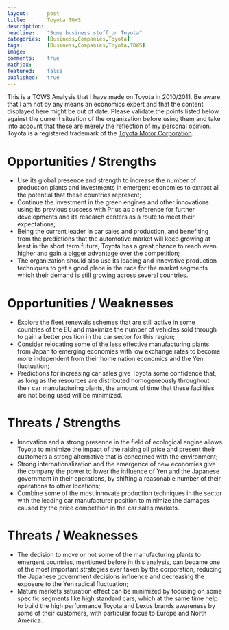 ```yaml
---
layout:      post
title:       Toyota TOWS
description: 
headline:    "Some business stuff on Toyota"
categories:  [Business,Companies,Toyota]
tags:        [Business,Companies,Toyota,TOWS]
image:       
comments:    true
mathjax:     
featured:    false
published:   true
---
```


This is a TOWS Analysis that I have made on Toyota in 2010/2011. Be aware that I am not by any means an economics expert and that the content displayed here might be out of date. Please validate the points listed below against the current situation of the organization before using them and take into account that these are merely the reflection of my personal opinion. Toyota is a registered trademark of the [Toyota Motor Corporation](http://www.toyota.com/).

# Opportunities / Strengths
* Use its global presence and strength to increase the number of production plants and investments in emergent economies to extract all the potential that these countries represent;
* Continue the investment in the green engines and other innovations using its previous success with Prius as a reference for further developments and its research centers as a route to meet their expectations;
* Being the current leader in car sales and production, and benefiting from the predictions that the automotive market will keep growing at least in the short term future, Toyota has a great chance to reach even higher and gain a bigger advantage over the competition;
* The organization should also use its  leading and innovative production techniques to get a good place in the race for the market segments which their demand is still growing across several countries.

# Opportunities / Weaknesses
* Explore the fleet renewals schemes that are still active in some countries of the EU and maximize the number of vehicles sold through to gain a better position in the car sector for this region;
* Consider relocating some of the less effective manufacturing plants from Japan to emerging economies with low exchange rates to become more independent from their home nation economics and the Yen fluctuation;
* Predictions for increasing car sales give Toyota some confidence that, as long as the resources are distributed homogeneously throughout their car manufacturing plants, the amount of time that these facilities are not being used will be minimized.

# Threats / Strengths
* Innovation and a strong presence in the field of ecological engine allows Toyota to minimize the impact of the raising oil price and present their customers a strong alternative that is concerned with the environment;
* Strong internationalization and the emergence of new economies give the company the power to lower the influence of Yen and the Japanese government in their operations, by shifting a reasonable number of their operations to other locations;
* Combine some of the most innovate production techniques in the sector with the leading car manufacturer position to minimize the damages caused by the price competition in the car sales markets.

# Threats / Weaknesses
* The decision to move or not some of the manufacturing plants to emergent countries, mentioned before in this analysis, can became one of the most important strategies ever taken by the corporation, reducing the Japanese government decisions influence and decreasing the exposure to the Yen radical fluctuation;
* Mature markets saturation effect can be minimized by focusing on some specific segments like high standard cars, which at the same time help to build the high performance Toyota and Lexus brands awareness by some of their customers, with particular focus to Europe and North America.
